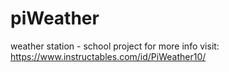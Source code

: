 # piWeather
weather station - school project
for more info visit: https://www.instructables.com/id/PiWeather10/
